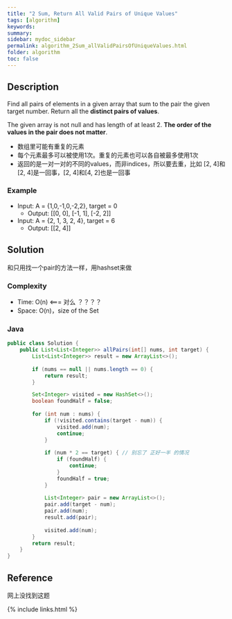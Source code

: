 ```yaml
---
title: "2 Sum, Return All Valid Pairs of Unique Values"
tags: [algorithm]
keywords:
summary:
sidebar: mydoc_sidebar
permalink: algorithm_2Sum_allValidPairsOfUniqueValues.html
folder: algorithm
toc: false
---
```


## Description
Find all pairs of elements in a given array that sum to the pair the given target number. 
Return all the **distinct pairs of values**.

The given array is not null and has length of at least 2. **The order of the values in the pair does not matter**.

* 数组里可能有重复的元素
* 每个元素最多可以被使用1次。重复的元素也可以各自被最多使用1次
* 返回的是一对一对的不同的values，而非indices，所以要去重，比如 [2, 4]和[2, 4]是一回事，[2, 4]和[4, 2]也是一回事

### Example
* Input: A = {1,0,-1,0,-2,2}, target = 0
  * Output: [[0, 0], [-1, 1], [-2, 2]]
* Input: A = {2, 1, 3, 2, 4}, target = 6
  * Output: [[2, 4]]

## Solution
和只用找一个pair的方法一样，用hashset来做

### Complexity
* Time: O(n) <=== 对么 ？？？？
* Space: O(n)，size of the Set

### Java
```java
public class Solution {
    public List<List<Integer>> allPairs(int[] nums, int target) {
        List<List<Integer>> result = new ArrayList<>();
        
        if (nums == null || nums.length == 0) {
            return result;
        }

        Set<Integer> visited = new HashSet<>();
        boolean foundHalf = false;
        
        for (int num : nums) {
            if (!visited.contains(target - num)) {
                visited.add(num);
                continue;
            }
            
            if (num * 2 == target) { // 别忘了 正好一半 的情况
                if (foundHalf) {
                    continue;
                }
                foundHalf = true;
            }
            
            List<Integer> pair = new ArrayList<>();
            pair.add(target - num);
            pair.add(num);
            result.add(pair);
            
            visited.add(num);
        }
        return result;
    }
}
```

## Reference
网上没找到这题

{% include links.html %}
